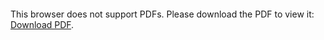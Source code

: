 <object data="christ-in-song/CIS1908pdfs/931.pdf" type="application/pdf" width="100%" height="1024px">
    <embed src="christ-in-song/CIS1908pdfs/931.pdf">
        <p>This browser does not support PDFs. Please download the PDF to view it: <a href="christ-in-song/CIS1908pdfs/931.pdf">Download PDF</a>.</p>
    </embed>
</object>
